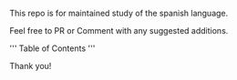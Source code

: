 This repo is for maintained study of the spanish language.

Feel free to PR or Comment with any suggested additions. 

'''
Table of Contents
'''


Thank you!
